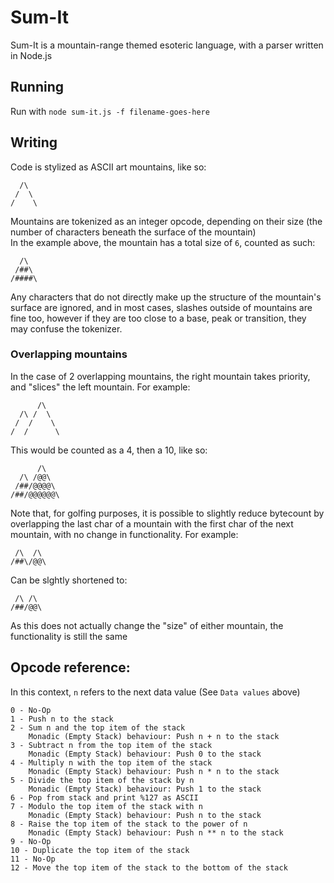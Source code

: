 # Sum-It

Sum-It is a mountain-range themed esoteric language, with a parser written in Node.js

## Running

Run with `node sum-it.js -f filename-goes-here`

## Writing

Code is stylized as ASCII art mountains, like so:

```
  /\
 /  \
/    \
```
Mountains are tokenized as an integer opcode, depending on their size (the number of characters beneath the surface of the mountain)  
In the example above, the mountain has a total size of `6`, counted as such:
```
  /\
 /##\
/####\
```

Any characters that do not directly make up the structure of the mountain's surface are ignored, and in most cases, slashes outside of mountains are fine too, however if they are too close to a base, peak or transition, they may confuse the tokenizer.

### Overlapping mountains

In the case of 2 overlapping mountains, the right mountain takes priority, and "slices" the left mountain. For example:
```
      /\
  /\ /  \
 /  /    \
/  /      \
```

This would be counted as a 4, then a 10, like so:
```
      /\
  /\ /@@\
 /##/@@@@\
/##/@@@@@@\
```

Note that, for golfing purposes, it is possible to slightly reduce bytecount by overlapping the last char of a mountain with the first char of the next mountain, with no change in functionality. For example:
```
 /\  /\
/##\/@@\
```
Can be slghtly shortened to:
```
 /\ /\
/##/@@\
```
As this does not actually change the "size" of either mountain, the functionality is still the same

## Opcode reference:
In this context, `n` refers to the next data value (See `Data values` above)
```
0 - No-Op
1 - Push n to the stack
2 - Sum n and the top item of the stack
    Monadic (Empty Stack) behaviour: Push n + n to the stack
3 - Subtract n from the top item of the stack
    Monadic (Empty Stack) behaviour: Push 0 to the stack
4 - Multiply n with the top item of the stack
    Monadic (Empty Stack) behaviour: Push n * n to the stack
5 - Divide the top item of the stack by n
    Monadic (Empty Stack) behaviour: Push 1 to the stack
6 - Pop from stack and print %127 as ASCII
7 - Modulo the top item of the stack with n
    Monadic (Empty Stack) behaviour: Push n to the stack
8 - Raise the top item of the stack to the power of n
    Monadic (Empty Stack) behaviour: Push n ** n to the stack
9 - No-Op
10 - Duplicate the top item of the stack
11 - No-Op
12 - Move the top item of the stack to the bottom of the stack
```
